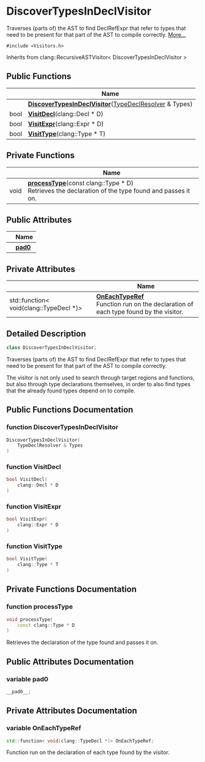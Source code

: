 # DiscoverTypesInDeclVisitor



Traverses (parts of) the AST to find DeclRefExpr that refer to types that need to be present for that part of the AST to compile correctly.  [More...](#detailed-description)


`#include <Visitors.h>`

Inherits from clang::RecursiveASTVisitor< DiscoverTypesInDeclVisitor >

## Public Functions

|                | Name           |
| -------------- | -------------- |
| | **[DiscoverTypesInDeclVisitor](../Classes/classDiscoverTypesInDeclVisitor.md#function-discovertypesindeclvisitor)**([TypeDeclResolver](../Classes/classTypeDeclResolver.md) & Types) |
| bool | **[VisitDecl](../Classes/classDiscoverTypesInDeclVisitor.md#function-visitdecl)**(clang::Decl * D) |
| bool | **[VisitExpr](../Classes/classDiscoverTypesInDeclVisitor.md#function-visitexpr)**(clang::Expr * D) |
| bool | **[VisitType](../Classes/classDiscoverTypesInDeclVisitor.md#function-visittype)**(clang::Type * T) |

## Private Functions

|                | Name           |
| -------------- | -------------- |
| void | **[processType](../Classes/classDiscoverTypesInDeclVisitor.md#function-processtype)**(const clang::Type * D)<br>Retrieves the declaration of the type found and passes it on.  |

## Public Attributes

|                | Name           |
| -------------- | -------------- |
| | **[__pad0__](../Classes/classDiscoverTypesInDeclVisitor.md#variable-__pad0__)**  |

## Private Attributes

|                | Name           |
| -------------- | -------------- |
| std::function< void(clang::TypeDecl *)> | **[OnEachTypeRef](../Classes/classDiscoverTypesInDeclVisitor.md#variable-oneachtyperef)** <br>Function run on the declaration of each type found by the visitor.  |

## Detailed Description

```cpp
class DiscoverTypesInDeclVisitor;
```

Traverses (parts of) the AST to find DeclRefExpr that refer to types that need to be present for that part of the AST to compile correctly. 

The visitor is not only used to search through target regions and functions, but also through type declarations themselves, in order to also find types that the already found types depend on to compile. 

## Public Functions Documentation

### function DiscoverTypesInDeclVisitor

```cpp
DiscoverTypesInDeclVisitor(
    TypeDeclResolver & Types
)
```


### function VisitDecl

```cpp
bool VisitDecl(
    clang::Decl * D
)
```


### function VisitExpr

```cpp
bool VisitExpr(
    clang::Expr * D
)
```


### function VisitType

```cpp
bool VisitType(
    clang::Type * T
)
```


## Private Functions Documentation

### function processType

```cpp
void processType(
    const clang::Type * D
)
```

Retrieves the declaration of the type found and passes it on. 

## Public Attributes Documentation

### variable __pad0__

```cpp
__pad0__;
```


## Private Attributes Documentation

### variable OnEachTypeRef

```cpp
std::function< void(clang::TypeDecl *)> OnEachTypeRef;
```

Function run on the declaration of each type found by the visitor. 

